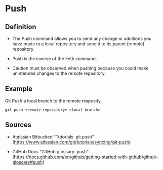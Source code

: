 # Push

## Definition

* The Push command allows you to send any change or additions you have made to a local repository and send it to its parent (remote) repository.

* Push is the inverse of the Feth command.

* Caution must be observed when pushing because you could make unintended changes to the remote repository. 

## Example

Git Push a local branch to the remote resposity
```
git push <remote repository> <local branch>
```


## Sources

* Atalssian Bitbucked "Tutorials: git push" (https://www.atlassian.com/git/tutorials/syncing/git-push)

* GitHub Docs "GitHub glossary: push" (https://docs.github.com/en/github/getting-started-with-github/github-glossary#push)

